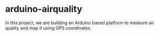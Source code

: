 arduino-airquality
==================

In this project, we are building an Arduino based platform to measure air quality and map it using GPS coordinates.